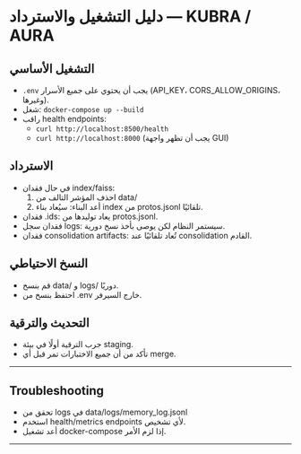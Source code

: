 # دليل التشغيل والاسترداد — KUBRA / AURA

## التشغيل الأساسي

- `.env` يجب أن يحتوي على جميع الأسرار (API_KEY، CORS_ALLOW_ORIGINS، وغيرها).
- شغل: `docker-compose up --build`
- راقب health endpoints:
  - `curl http://localhost:8500/health`
  - `curl http://localhost:8000` (يجب أن تظهر واجهة GUI)

## الاسترداد

- في حال فقدان index/faiss:
  1. احذف المؤشر التالف من data/
  2. أعد البناء: سيُعاد بناء index من protos.jsonl تلقائيًا.
- فقدان .ids: يعاد توليدها من protos.jsonl.
- فقدان سجل logs: سيستمر النظام لكن يوصى بأخذ نسخ دورية.
- فقدان consolidation artifacts: تُعاد تلقائيًا عند consolidation القادم.

## النسخ الاحتياطي

- قم بنسخ data/ و logs/ دوريًا.
- احتفظ بنسخ من .env خارج السيرفر.

## التحديث والترقية

- جرب الترقية أولًا في بيئة staging.
- تأكد من أن جميع الاختبارات تمر قبل أي merge.

---

## Troubleshooting

- تحقق من logs في data/logs/memory_log.jsonl
- استخدم health/metrics endpoints لأي تشخيص.
- أعد تشغيل docker-compose إذا لزم الأمر.

---
